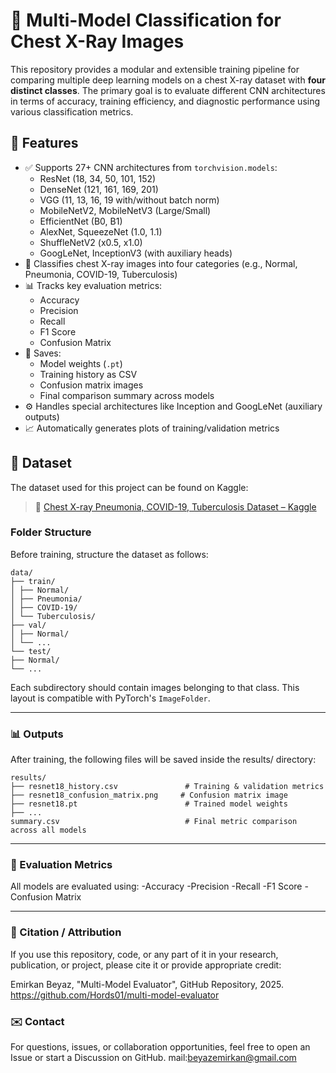 # 🧠 Multi-Model Classification for Chest X-Ray Images

This repository provides a modular and extensible training pipeline for comparing multiple deep learning models on a chest X-ray dataset with **four distinct classes**. The primary goal is to evaluate different CNN architectures in terms of accuracy, training efficiency, and diagnostic performance using various classification metrics.

## 📌 Features

- ✅ Supports 27+ CNN architectures from `torchvision.models`:
  - ResNet (18, 34, 50, 101, 152)
  - DenseNet (121, 161, 169, 201)
  - VGG (11, 13, 16, 19 with/without batch norm)
  - MobileNetV2, MobileNetV3 (Large/Small)
  - EfficientNet (B0, B1)
  - AlexNet, SqueezeNet (1.0, 1.1)
  - ShuffleNetV2 (x0.5, x1.0)
  - GoogLeNet, InceptionV3 (with auxiliary heads)
- 🏥 Classifies chest X-ray images into four categories (e.g., Normal, Pneumonia, COVID-19, Tuberculosis)
- 📊 Tracks key evaluation metrics:
  - Accuracy
  - Precision
  - Recall
  - F1 Score
  - Confusion Matrix
- 💾 Saves:
  - Model weights (`.pt`)
  - Training history as CSV
  - Confusion matrix images
  - Final comparison summary across models
- ⚙️ Handles special architectures like Inception and GoogLeNet (auxiliary outputs)
- 📈 Automatically generates plots of training/validation metrics

## 📂 Dataset

The dataset used for this project can be found on Kaggle:

> 🔗 [Chest X-ray Pneumonia, COVID-19, Tuberculosis Dataset – Kaggle](https://www.kaggle.com/)

### Folder Structure

Before training, structure the dataset as follows:
```
data/
├── train/
│ ├── Normal/
│ ├── Pneumonia/
│ ├── COVID-19/
│ └── Tuberculosis/
├── val/
│ ├── Normal/
│ └── ...
└── test/
├── Normal/
└── ...
```
Each subdirectory should contain images belonging to that class. This layout is compatible with PyTorch's `ImageFolder`.

---


### 📊 Outputs

After training, the following files will be saved inside the results/ directory:
```
results/
├── resnet18_history.csv               # Training & validation metrics
├── resnet18_confusion_matrix.png     # Confusion matrix image
├── resnet18.pt                        # Trained model weights
├── ...
summary.csv                            # Final metric comparison across all models
```
---

### 🧪 Evaluation Metrics
All models are evaluated using:
 -Accuracy
 -Precision
 -Recall
 -F1 Score
 -Confusion Matrix
 
---


### 🧾 Citation / Attribution
If you use this repository, code, or any part of it in your research, publication, or project, please cite it or provide appropriate credit:

Emirkan Beyaz, "Multi-Model Evaluator", GitHub Repository, 2025.  
https://github.com/Hords01/multi-model-evaluator

### ✉️ Contact
For questions, issues, or collaboration opportunities, feel free to open an Issue or start a Discussion on GitHub. mail:beyazemirkan@gmail.com

